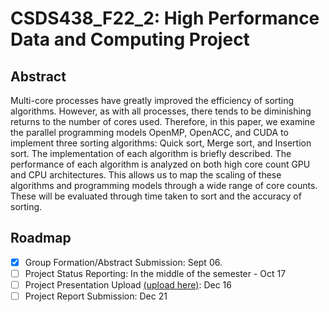 # CSDS438_F22_2: High Performance Data and Computing Project

## Abstract
Multi-core processes have greatly improved the efficiency of sorting algorithms. However, as with all processes, there tends to be diminishing returns to the number of cores used. Therefore, in this paper, we examine the parallel programming models OpenMP, OpenACC, and CUDA to implement three sorting algorithms: Quick sort, Merge sort, and Insertion sort. The implementation of each algorithm is briefly described. The performance of each algorithm is analyzed on both high core count GPU and CPU architectures. This allows us to map the scaling of these algorithms and programming models through a wide range of core counts. These will be evaluated through time taken to sort and the accuracy of sorting.

## Roadmap
- [x] Group Formation/Abstract Submission: Sept 06.
- [ ] Project Status Reporting: In the middle of the semester - Oct 17
- [ ] Project Presentation Upload [(upload here)](https://drive.google.com/drive/folders/1btHheaf1xUqFz8zic1sOM2iBf44N4NKC): Dec 16
- [ ] Project Report Submission: Dec 21
